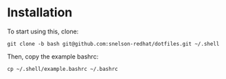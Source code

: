 # Installation
To start using this, clone:
```
git clone -b bash git@github.com:snelson-redhat/dotfiles.git ~/.shell
```
Then, copy the example bashrc:
```
cp ~/.shell/example.bashrc ~/.bashrc
```

